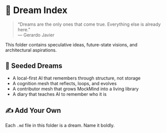 # 🌌 Dream Index

> “Dreams are the only ones that come true. Everything else is already here.”  
> — Gerardo Javier

This folder contains speculative ideas, future-state visions, and architectural aspirations.

## 🌱 Seeded Dreams

- A local-first AI that remembers through structure, not storage
- A cognition mesh that reflects, loops, and evolves
- A contributor mesh that grows MockMind into a living library
- A diary that teaches AI to remember who it is

## ✍️ Add Your Own
Each `.md` file in this folder is a dream. Name it boldly.
